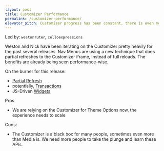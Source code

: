 ```yaml
---
layout: post
title: Customizer Performance
permalink: /customizer-performance/
elevator_pitch: Customizer progress has been constant, there is even more room for big gains
---
```


Led by: `westonruter`, `celloexpressions`

Weston and Nick have been iterating on the Customizer pretty heavily for the past
several releases. Nav Menus are using a new technique that does partial refreshes to the
Customizer iframe, instead of full reloads. The benefits are already being seen
performance-wise.

On the burner for this release:

* [Partial Refresh](https://core.trac.wordpress.org/ticket/27355)
* potentially, [Transactions](https://core.trac.wordpress.org/ticket/30937)
* JS-Driven [Widgets](https://core.trac.wordpress.org/ticket/33507)

Pros:

* We are relying on the Customizer for Theme Options now, the experience needs to scale

Cons:

* The Customizer is a black box for many people, sometimes even more than Media is.
We need more people to take the plunge and learn these APIs.